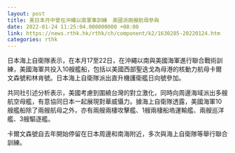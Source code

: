 ```yaml
---
layout: post
title: 美日本月中曾在沖繩以南軍事訓練　美國派兩艘航母參與
date: 2022-01-24 11:25:04.000000000 +08:00
link: https://news.rthk.hk/rthk/ch/component/k2/1630285-20220124.htm
categories: rthk
---
```


日本海上自衛隊表示，在本月17至22日，在沖繩以南與美國海軍進行聯合戰術訓練，美國海軍共投入10艘艦船，包括以美國西部聖迭戈為母港的核動力航母卡爾文森號和林肯號。日本海上自衛隊派出直升機護衛艦日向號參加。

共同社引述分析表示，美國考慮到圍繞台灣的對立激化，同時向周邊海域派出多艘航空母艦，有意協同日本一起展現對華威懾力。據海上自衛隊透露，美國海軍10艘艦船除了兩艘航母之外，亦有兩艘兩棲攻擊艦、1艘兩棲船塢運輸艦、兩艘巡洋艦、3艘驅逐艦。

卡爾文森號自去年開始停留在日本周邊和南海附近，多次與海上自衛隊等舉行聯合訓練。
